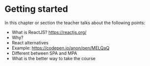 # Getting started

In this chapter or section the teacher talks about the following points:
- What is ReactJS? https://reactjs.org/
- Why?
- React alternatives
- Example: https://codepen.io/anon/pen/MELQaQ
- Different between SPA and MPA
- What is the better way to take the course
